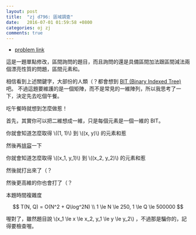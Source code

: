 ```yaml
---
layout: post
title:  "zj d796: 區域調查"
date:   2016-07-01 01:59:58 +0800
categories: oj zj
comments: true
---
```

*   [problem link](http://zerojudge.tw/ShowProblem?problemid=d796)

這是一題單點修改，區間詢問的題目，而且詢問的還是具備區間加法跟區間減法兩個漂亮性質的問題，區間元素和。

相信看到上述關鍵字，大部份的人類（？都會想到 [BIT (Binary Indexed Tree)](https://en.wikipedia.org/wiki/Fenwick_tree) 吧。
不過這題要維護的是一個矩陣，而不是常見的一維陣列，所以我思考了一下，決定先去吃個午餐。

吃午餐時就想到怎麼做惹！

首先，其實你可以把二維想成一維，只是每個元素是一個一維的 BIT。

你就會知道怎麼取得 \\((1, 1)\\) 到 \\((x, y)\\) 的元素和惹

然後再[排容](https://zh.wikipedia.org/wiki/%E6%8E%92%E5%AE%B9%E5%8E%9F%E7%90%86)一下

你就會知道怎麼取得 \\((x_1, y_1)\\) 到 \\((x_2, y_2)\\) 的元素和惹

然後就打出來了（？

然後更高維的你也會打了（？

本題時間複雜度

$$
T(N, Q) = O(N^2 + Q\log^2N)  \\
1 \le N \le 250, 1 \le Q \le 500000
$$

喔對了，雖然題目說 \\(x_1 \le x \le x_2, y_1 \le y \le y_2\\) ，不過那是騙你的，記得要檢查喔。

<script src="https://gist-it.appspot.com/https://github.com/prprprpony/oj/blob/master/zj/d796.cpp"></script>
